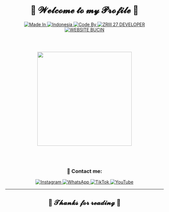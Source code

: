 <h1 align="center">💖 𝓦𝓮𝓵𝓬𝓸𝓶𝓮 𝓽𝓸 𝓶𝔂 𝓟𝓻𝓸𝓯𝓲𝓵𝓮 💖</h1>

<div align="center">

  <a href="#">
    <img src="https://img.shields.io/badge/Made%20In-FF0000?style=for-the-badge&logo=Made%20In&logoColor=white" alt="Made In" />
  </a>
  <a href="#">
    <img src="https://img.shields.io/badge/Indonesia-FFFFFF?style=for-the-badge&logo=Indonesia&logoColor=white" alt="Indonesia" />
  </a>
  <a href="#">
    <img src="https://img.shields.io/badge/Code%20By-FF0000?style=for-the-badge&logo=Code%20By&logoColor=white" alt="Code By" />
  </a>
  <a href="#">
    <img src="https://img.shields.io/badge/ZRIII%2027%20DEVELOPER-FFFFFF?style=for-the-badge&logo=developer&logoColor=white" alt="ZRIII 27 DEVELOPER" />
  </a>
  <a href="#">
    <img src="https://img.shields.io/badge/WEBSITE%20BUCIN-FF0000?style=for-the-badge&logo=web&logoColor=white" alt="WEBSITE BUCIN" />
  </a>

  <br><br>

  <img src="https://images.squarespace-cdn.com/content/v1/5769fc401b631bab1addb2ab/1541580611624-TE64QGKRJG8SWAIUS7NS/ke17ZwdGBToddI8pDm48kPoswlzjSVMM-SxOp7CV59BZw-zPPgdn4jUwVcJE1ZvWQUxwkmyExglNqGp0IvTJZamWLI2zvYWH8K3-s_4yszcp2ryTI0HqTOaaUohrI8PI6FXy8c9PWtBlqAVlUS5izpdcIXDZqDYvprRqZ29Pw0o/coding-freak.gif" width="300"/>

  <br><br>

  <h3>📱 Contact me:</h3>

  <a href="https://www.instagram.com/mhmdalfadzri/">
    <img src="https://img.shields.io/badge/Instagram-E4405F?style=for-the-badge&logo=instagram&logoColor=white" alt="Instagram" />
  </a>

  <a href="https://wa.me/62895404128060">
    <img src="https://img.shields.io/badge/WhatsApp-25D366?style=for-the-badge&logo=whatsapp&logoColor=white" alt="WhatsApp" />
  </a>

  <a href="https://tiktok.com/@mhmdalfadzri">
    <img src="https://img.shields.io/badge/TikTok-010101?style=for-the-badge&logo=tiktok&logoColor=white" alt="TikTok" />
  </a>

  <a href="https://www.youtube.com/@mhmdalfadzri">
    <img src="https://img.shields.io/badge/YouTube-FF0000?style=for-the-badge&logo=youtube&logoColor=white" alt="YouTube" />
  </a>

</div>

---

<h2 align="center">🙏 𝓣𝓱𝓪𝓷𝓴𝓼 𝓯𝓸𝓻 𝓻𝓮𝓪𝓭𝓲𝓷𝓰 🙏</h2>
